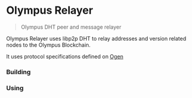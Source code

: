 # Olympus Relayer
> Olympus DHT peer and message relayer

Olympus Relayer uses libp2p DHT to relay addresses and version related nodes to the Olympus Blockchain.

It uses protocol specifications defined on [Ogen](https://github.com/olympus-protocol/ogen)

### Building

### Using
